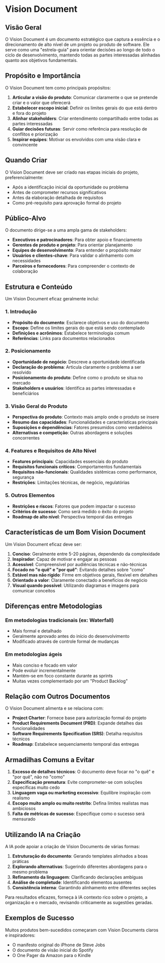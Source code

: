 # Vision Document

## Visão Geral

O Vision Document é um documento estratégico que captura a essência e o direcionamento de alto nível de um projeto ou produto de software. Ele serve como uma "estrela-guia" para orientar decisões ao longo de todo o ciclo de desenvolvimento, mantendo todas as partes interessadas alinhadas quanto aos objetivos fundamentais.

## Propósito e Importância

O Vision Document tem como principais propósitos:

1. **Articular a visão do produto**: Comunicar claramente o que se pretende criar e o valor que oferecerá
2. **Estabelecer escopo inicial**: Definir os limites gerais do que está dentro e fora do projeto
3. **Alinhar stakeholders**: Criar entendimento compartilhado entre todas as partes interessadas
4. **Guiar decisões futuras**: Servir como referência para resolução de conflitos e priorização
5. **Inspirar equipes**: Motivar os envolvidos com uma visão clara e convincente

## Quando Criar

O Vision Document deve ser criado nas etapas iniciais do projeto, preferencialmente:

- Após a identificação inicial da oportunidade ou problema
- Antes de comprometer recursos significativos
- Antes da elaboração detalhada de requisitos
- Como pré-requisito para aprovação formal do projeto

## Público-Alvo

O documento dirige-se a uma ampla gama de stakeholders:

- **Executivos e patrocinadores**: Para obter apoio e financiamento
- **Gerentes de produto e projeto**: Para orientar planejamento
- **Equipes de desenvolvimento**: Para entender o propósito maior
- **Usuários e clientes-chave**: Para validar o alinhamento com necessidades
- **Parceiros e fornecedores**: Para compreender o contexto de colaboração

## Estrutura e Conteúdo

Um Vision Document eficaz geralmente inclui:

### 1. Introdução

- **Propósito do documento**: Esclarece objetivos e uso do documento
- **Escopo**: Define os limites gerais do que está sendo contemplado
- **Definições e acrônimos**: Estabelece terminologia comum
- **Referências**: Links para documentos relacionados

### 2. Posicionamento

- **Oportunidade de negócio**: Descreve a oportunidade identificada
- **Declaração do problema**: Articula claramente o problema a ser resolvido
- **Posicionamento do produto**: Define como o produto se situa no mercado
- **Stakeholders e usuários**: Identifica as partes interessadas e beneficiários

### 3. Visão Geral do Produto

- **Perspectiva do produto**: Contexto mais amplo onde o produto se insere
- **Resumo das capacidades**: Funcionalidades e características principais
- **Suposições e dependências**: Fatores presumidos como verdadeiros
- **Alternativas e competição**: Outras abordagens e soluções concorrentes

### 4. Features e Requisitos de Alto Nível

- **Features principais**: Capacidades essenciais do produto
- **Requisitos funcionais críticos**: Comportamentos fundamentais
- **Requisitos não-funcionais**: Qualidades sistêmicas como performance, segurança
- **Restrições**: Limitações técnicas, de negócio, regulatórias

### 5. Outros Elementos

- **Restrições e riscos**: Fatores que podem impactar o sucesso
- **Critérios de sucesso**: Como será medido o êxito do projeto
- **Roadmap de alto nível**: Perspectiva temporal das entregas

## Características de um Bom Vision Document

Um Vision Document eficaz deve ser:

1. **Conciso**: Geralmente entre 5-20 páginas, dependendo da complexidade
2. **Inspirador**: Capaz de motivar e engajar as pessoas
3. **Acessível**: Compreensível por audiências técnicas e não-técnicas
4. **Focado no "o quê" e "por quê"**: Evitando detalhes sobre "como"
5. **Estável mas não rígido**: Firme em objetivos gerais, flexível em detalhes
6. **Orientado a valor**: Claramente conectado a benefícios de negócio
7. **Visual quando possível**: Utilizando diagramas e imagens para comunicar conceitos

## Diferenças entre Metodologias

### Em metodologias tradicionais (ex: Waterfall)

- Mais formal e detalhado
- Geralmente aprovado antes do início do desenvolvimento
- Modificado através de controle formal de mudanças

### Em metodologias ágeis

- Mais conciso e focado em valor
- Pode evoluir incrementalmente
- Mantém-se em foco constante durante as sprints
- Muitas vezes complementado por um "Product Backlog"

## Relação com Outros Documentos

O Vision Document alimenta e se relaciona com:

- **Project Charter**: Fornece base para autorização formal do projeto
- **Product Requirements Document (PRD)**: Expande detalhes das funcionalidades
- **Software Requirements Specification (SRS)**: Detalha requisitos técnicos
- **Roadmap**: Estabelece sequenciamento temporal das entregas

## Armadilhas Comuns a Evitar

1. **Excesso de detalhes técnicos**: O documento deve focar no "o quê" e "por quê", não no "como"
2. **Especificação prematura**: Evite comprometer-se com soluções específicas muito cedo
3. **Linguagem vaga ou marketing excessivo**: Equilibre inspiração com realismo
4. **Escopo muito amplo ou muito restrito**: Defina limites realistas mas ambiciosos
5. **Falta de métricas de sucesso**: Especifique como o sucesso será mensurado

## Utilizando IA na Criação

A IA pode apoiar a criação de Vision Documents de várias formas:

1. **Estruturação do documento**: Gerando templates alinhados a boas práticas
2. **Explorando alternativas**: Sugerindo diferentes abordagens para o mesmo problema
3. **Refinamento da linguagem**: Clarificando declarações ambíguas
4. **Análise de completude**: Identificando elementos ausentes
5. **Consistência interna**: Garantindo alinhamento entre diferentes seções

Para resultados eficazes, forneça à IA contexto rico sobre o projeto, a organização e o mercado, revisando criticamente as sugestões geradas.

## Exemplos de Sucesso

Muitos produtos bem-sucedidos começaram com Vision Documents claros e inspiradores:

- O manifesto original do iPhone de Steve Jobs
- O documento de visão inicial do Spotify
- O One Pager da Amazon para o Kindle
